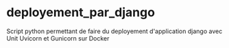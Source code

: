 # deployement_par_django
Script python permettant de faire du deployement d'application django avec Unit Uvicorn et Gunicorn sur Docker
